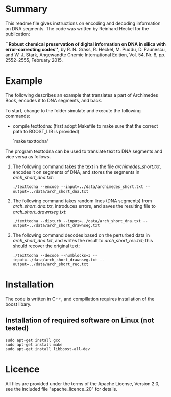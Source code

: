 Summary
=======

This readme file gives instructions on encoding and decoding information on DNA segments. The code was written by Reinhard Heckel for the publication:

**``Robust chemical preservation of digital information on DNA in silica with error-correcting codes''**, by R. N. Grass, R. Heckel, M. Puddu, D. Paunescu, and W. J. Stark, Angewandte Chemie International Edition, Vol. 54, Nr. 8, pp. 2552–2555, February 2015. 



Example
=======

The following describes an example that translates a part of Archimedes Book, encodes it to DNA segments, and back. 

To start, change to the folder simulate and execute the following commands:

- compile texttodna: (first adopt Makefile to make sure that the correct path to BOOST_LIB is provided) 
	
	`make texttodna' 

The program texttodna can be used to translate text to DNA segments and vice versa as follows.

1. The following command takes the text in the file *archimedes_short.txt*, encodes it on segments of DNA, and stores the segments in *arch_short_dna.txt*:

	`./texttodna --encode --input=../data/archimedes_short.txt --output=../data/arch_short_dna.txt`

2. The following command takes random lines (DNA segments) from *arch_short_dna.txt*, introduces errors, and saves the resulting file to *arch_short_drawnseg.txt*:

	`./texttodna --disturb --input=../data/arch_short_dna.txt --output=../data/arch_short_drawnseg.txt`

3. The following command decodes based on the perturbed data in *arch_short_dna.txt*, and writes the result to *arch_short_rec.txt*; this should recover the original text:

	`./texttodna --decode --numblocks=3 --input=../data/arch_short_drawnseg.txt --output=../data/arch_short_rec.txt`



Installation
============

The code is written in C++, and compillation requires installation of the boost libary. 


Installation of required software on Linux (not tested)
-------------------------------------------------------
	sudo apt-get install gcc
	sudo apt-get install make
	sudo apt-get install libboost-all-dev

Licence
==========

All files are provided under the terms of the Apache License, Version 2.0, see the included file "apache_licence_20" for details.